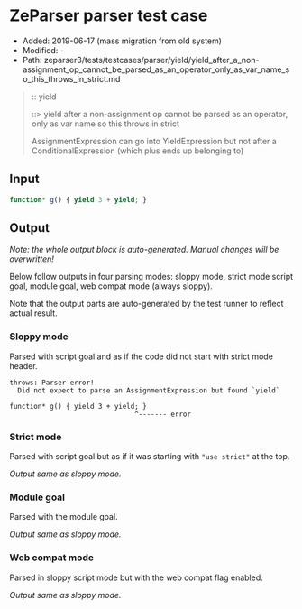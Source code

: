 # ZeParser parser test case

- Added: 2019-06-17 (mass migration from old system)
- Modified: -
- Path: zeparser3/tests/testcases/parser/yield/yield_after_a_non-assignment_op_cannot_be_parsed_as_an_operator_only_as_var_name_so_this_throws_in_strict.md

> :: yield
>
> ::> yield after a non-assignment op cannot be parsed as an operator, only as var name so this throws in strict
>
> AssignmentExpression can go into YieldExpression but not after a ConditionalExpression (which plus ends up belonging to)

## Input


`````js
function* g() { yield 3 + yield; }
`````

## Output

_Note: the whole output block is auto-generated. Manual changes will be overwritten!_

Below follow outputs in four parsing modes: sloppy mode, strict mode script goal, module goal, web compat mode (always sloppy).

Note that the output parts are auto-generated by the test runner to reflect actual result.

### Sloppy mode

Parsed with script goal and as if the code did not start with strict mode header.

`````
throws: Parser error!
  Did not expect to parse an AssignmentExpression but found `yield`

function* g() { yield 3 + yield; }
                               ^------- error
`````

### Strict mode

Parsed with script goal but as if it was starting with `"use strict"` at the top.

_Output same as sloppy mode._

### Module goal

Parsed with the module goal.

_Output same as sloppy mode._

### Web compat mode

Parsed in sloppy script mode but with the web compat flag enabled.

_Output same as sloppy mode._
